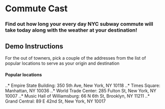 # Commute Cast
### Find out how long your every day NYC subway commute will take today along with the weather at your destination!

## Demo Instructions
For the out of towners, pick a couple of the addresses from the list of popular locations to serve as your origin and destination
#### Popular locations
..* Empire State Building: 350 5th Ave, New York, NY 10118
..* Times Square: Manhattan, NY 10036
..* World Trade Center: 285 Fulton St, New York, NY 10007
..* Music Hall of Williamsburg: 66 N 6th St, Brooklyn, NY 11211
..* Grand Central: 89 E 42nd St, New York, NY 10017
